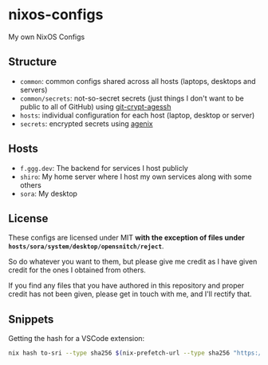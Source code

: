 # nixos-configs
My own NixOS Configs

## Structure
- `common`: common configs shared across all hosts (laptops, desktops and servers)
- `common/secrets`: not-so-secret secrets (just things I don't want to be public to all of GitHub) using [git-crypt-agessh](https://github.com/mtoohey31/git-crypt-agessh)
- `hosts`: individual configuration for each host (laptop, desktop or server)
- `secrets`: encrypted secrets using [agenix](https://github.com/ryantm/agenix)

## Hosts
- `f.ggg.dev`: The backend for services I host publicly
- `shiro`: My home server where I host my own services along with some others
- `sora`: My desktop

## License
These configs are licensed under MIT **with the exception of files under `hosts/sora/system/desktop/opensnitch/reject`**.

So do whatever you want to them, but please give me credit as I have given credit for the ones I obtained from others.

If you find any files that you have authored in this repository and proper credit has not been given, please get in touch with me, and I'll rectify that.

## Snippets

Getting the hash for a VSCode extension:
```bash
nix hash to-sri --type sha256 $(nix-prefetch-url --type sha256 "https://ms-dotnettools.gallery.vsassets.io/_apis/public/gallery/publisher/ms-dotnettools/extension/csdevkit/1.4.28/assetbyname/Microsoft.VisualStudio.Services.VSIXPackage?targetPlatform=linux-x64")
```
